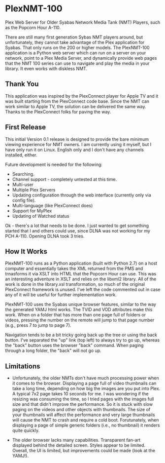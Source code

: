 PlexNMT-100
===========

Plex Web Server for Older Syabas Network Media Tank (NMT) Players, such as the Popcorn Hour A-110.

There are still many first generation Sybas NMT players around, but unfortunately, they cannot take advantage of the Plex application for Syabas.  That only runs on the 200 or higher models.  The PlexNMT-100 application is a Python web server which can run on a server on your network, point to a Plex Media Server, and dynamically provide web pages that the NMT 100 series can use to navigate and play the media in your library.  It even works with diskless NMT.

Thank You
---------

This application was inspired by the PlexConnect player for Apple TV and it was built starting from the PlexConnect code base.  Since the NMT can work similar to Apple TV, the solution can be delivered the same way.  Thanks to the PlexConnect folks for paving the way.

First Release
-------------

This initial Version 0.1 release is designed to provide the bare minimum viewing experience for NMT owners.  I am currently using it myself, but I have only run it on Linux.  English only and I don't have any channels installed, either.

Future development is needed for the following:
* Searching.
* Channel support - completely untested at this time.
* Multi-user
* Multiple Plex Servers
* Updating configuration through the web interface (currently only via config file).
* Multi-language (like PlexConnect does)
* Support for MyPlex
* Updating of Watched status

Ok - there's a lot that needs to be done.  I just wanted to get something started that I and others could use, since DLNA was not working for my PCH A-110.  Opening DLNA took 3 tries.

How It Works
------------

PlexNMT-100 runs as a Python application (built with Python 2.7) on a host computer and essentially takes the XML returned from the PMS and trnasforms it via XSLT into HTML that the Popcorn Hour can use.  This was an interesting adventure in XSLT and relies on the libxml2 library.  All of the work is done in the library.xsl transformation, so much of the original PlexConnect framework is unused.  I've left the code commented out in case any of it will be useful for further implementation work.

PlexNMT-100 uses the Syabas unique browser features, similar to the way the generated YAMJ html works.  The TVID and VOD attributes make this work.  When on a folder that has more than one page full of folders or videos, pressing the number on the remote will jump to that page number (e.g., press 7 to jump to page 7).

Navigation tends to be a bit tricky going back up the tree or using the back button.  I've separated the "up" link (top left) to always try to go up, whereas the "back" button uses the browser "back" command.  When paging through a long folder, the "back" will not go up.

Limitations
-----------

* Unfortunately, the older NMTs don't have much processing power when it comes to the browser.  Displaying a page full of video thumbnails can take a long time, depending on how big the images are you put into Plex.  A typical 7x2 page takes 10 seconds for me.  I was wondering if the resizing was consuming the time, so I tried pages with the images full size and that didn't improve the performance.  So it is stuck with slow paging on the videos and other objects with thumbnails. The size of your thumbnails will affect the performance and very large thumbnails will cause the NMT to crash and require a cold boot. Forutunately, when displaying a page of simple generic folders (i.e., no thumbnail) it renders quite quickly.

* The older browser lacks many capabilities.  Transparent fan-art displayed behind the detailed screen. Styles appear to be limited.  Overall, the UI is limited, but improvements could be made (look at the YAMJ!).

